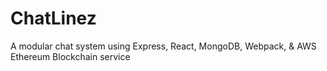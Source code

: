 # ChatLinez
A modular chat system using Express, React, MongoDB, Webpack, &amp; AWS Ethereum Blockchain service
